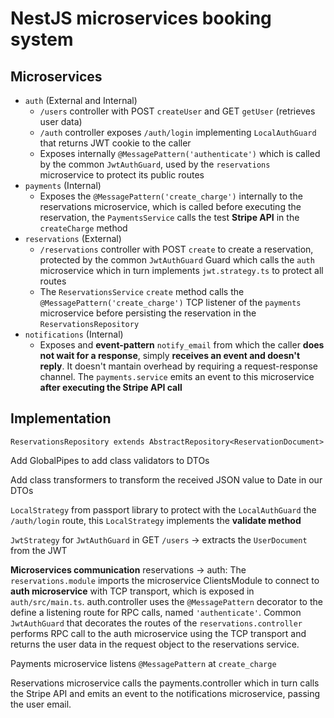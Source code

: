 # NestJS microservices booking system

## Microservices

- `auth` (External and Internal)
  - `/users` controller with POST `createUser` and GET `getUser` (retrieves user data)
  - `/auth` controller exposes `/auth/login` implementing `LocalAuthGuard` that returns JWT cookie to the caller
  - Exposes internally `@MessagePattern('authenticate')` which is called by the common `JwtAuthGuard`, used by the `reservations` microservice to protect its public routes
- `payments` (Internal)
  - Exposes the `@MessagePattern('create_charge')` internally to the reservations microservice, which is called before executing the reservation, the `PaymentsService` calls the test **Stripe API** in the `createCharge` method
- `reservations` (External)
  - `/reservations` controller with POST `create` to create a reservation, protected by the common `JwtAuthGuard` Guard which calls the `auth` microservice which in turn implements `jwt.strategy.ts` to protect all routes
  - The `ReservationsService` `create` method calls the `@MessagePattern('create_charge')` TCP listener of the `payments` microservice before persisting the reservation in the `ReservationsRepository`
- `notifications` (Internal)
  - Exposes and **event-pattern** `notify_email` from which the caller **does not wait for a response**, simply **receives an event and doesn't reply**. It doesn't mantain overhead by requiring a request-response channel. The `payments.service` emits an event to this microservice **after executing the Stripe API call**

## Implementation

`ReservationsRepository extends AbstractRepository<ReservationDocument>`

Add GlobalPipes to add class validators to DTOs

Add class transformers to transform the received JSON value to Date in our DTOs

`LocalStrategy` from passport library to protect with the `LocalAuthGuard` the `/auth/login` route, this `LocalStrategy` implements the **validate method**

`JwtStrategy` for `JwtAuthGuard` in GET `/users` -> extracts the `UserDocument` from the JWT

**Microservices communication** reservations -> auth: The `reservations.module` imports the microservice ClientsModule to connect to **auth microservice** with TCP transport, which is exposed in `auth/src/main.ts`. auth.controller uses the `@MessagePattern` decorator to the define a listening route for RPC calls, named `'authenticate'`. Common `JwtAuthGuard` that decorates the routes of the `reservations.controller` performs RPC call to the auth microservice using the TCP transport and returns the user data in the request object to the reservations service.

Payments microservice listens `@MessagePattern` at `create_charge`

Reservations microservice calls the payments.controller which in turn calls the Stripe API and emits an event to the notifications microservice, passing the user email.

